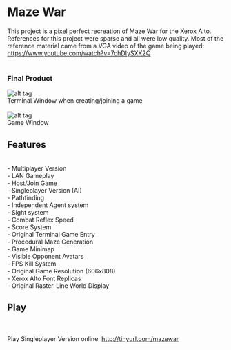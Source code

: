 # Maze War
This project is a pixel perfect recreation of Maze War for the Xerox Alto.<br />
References for this project were sparse and all were low quality. Most of the reference material came from a VGA video of the game being played: https://www.youtube.com/watch?v=7chDIySXK2Q<br /><br />

### Final Product
![alt tag](http://i.imgur.com/mKTm7OC.png)<br />
Terminal Window when creating/joining a game<br /><br />
![alt tag](http://i.imgur.com/KVoQW3c.png)<br />
Game Window

## Features
<br />
- Multiplayer Version <br />
  - LAN Gameplay <br />
  - Host/Join Game <br />
- Singleplayer Version (AI) <br />
  - Pathfinding <br />
  - Independent Agent system<br />
  - Sight system <br />
  - Combat Reflex Speed <br />
- Score System <br />
- Original Terminal Game Entry <br />
- Procedural Maze Generation <br />
- Game Minimap <br />
- Visible Opponent Avatars <br />
- FPS Kill System <br />
- Original Game Resolution (606x808) <br />
- Xerox Alto Font Replicas <br />
- Original Raster-Line World Display <br />

## Play
<br /><br />
Play Singleplayer Version online: http://tinyurl.com/mazewar
